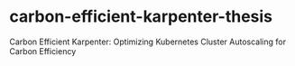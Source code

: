 # carbon-efficient-karpenter-thesis
Carbon Efficient Karpenter: Optimizing Kubernetes Cluster Autoscaling for Carbon Efficiency
